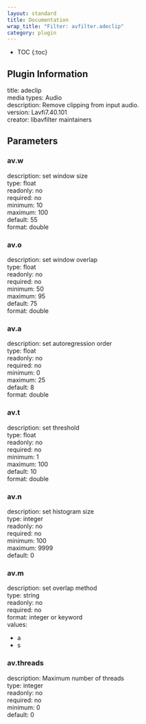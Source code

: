 ```yaml
---
layout: standard
title: Documentation
wrap_title: "Filter: avfilter.adeclip"
category: plugin
---
```

* TOC
{:toc}

## Plugin Information

title: adeclip  
media types:
Audio  
description: Remove clipping from input audio.  
version: Lavfi7.40.101  
creator: libavfilter maintainers  

## Parameters

### av.w

  
description:
set window size  
type: float  
readonly: no  
required: no  
minimum: 10  
maximum: 100  
default: 55  
format: double  

### av.o

  
description:
set window overlap  
type: float  
readonly: no  
required: no  
minimum: 50  
maximum: 95  
default: 75  
format: double  

### av.a

  
description:
set autoregression order  
type: float  
readonly: no  
required: no  
minimum: 0  
maximum: 25  
default: 8  
format: double  

### av.t

  
description:
set threshold  
type: float  
readonly: no  
required: no  
minimum: 1  
maximum: 100  
default: 10  
format: double  

### av.n

  
description:
set histogram size  
type: integer  
readonly: no  
required: no  
minimum: 100  
maximum: 9999  
default: 0  

### av.m

  
description:
set overlap method  
type: string  
readonly: no  
required: no  
format: integer or keyword  
values:  

* a
* s

### av.threads

  
description:
Maximum number of threads  
type: integer  
readonly: no  
required: no  
minimum: 0  
default: 0  

